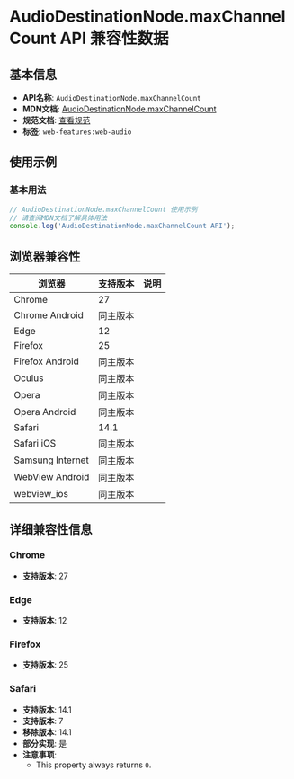 # AudioDestinationNode.maxChannelCount API 兼容性数据

## 基本信息

- **API名称**: `AudioDestinationNode.maxChannelCount`
- **MDN文档**: [AudioDestinationNode.maxChannelCount](https://developer.mozilla.org/docs/Web/API/AudioDestinationNode/maxChannelCount)
- **规范文档**: [查看规范](https://webaudio.github.io/web-audio-api/#dom-audiodestinationnode-maxchannelcount)
- **标签**: `web-features:web-audio`

## 使用示例

### 基本用法

```javascript
// AudioDestinationNode.maxChannelCount 使用示例
// 请查阅MDN文档了解具体用法
console.log('AudioDestinationNode.maxChannelCount API');
```

## 浏览器兼容性

| 浏览器 | 支持版本 | 说明 |
|--------|----------|------|
| Chrome | 27 |  |
| Chrome Android | 同主版本 |  |
| Edge | 12 |  |
| Firefox | 25 |  |
| Firefox Android | 同主版本 |  |
| Oculus | 同主版本 |  |
| Opera | 同主版本 |  |
| Opera Android | 同主版本 |  |
| Safari | 14.1 |  |
| Safari iOS | 同主版本 |  |
| Samsung Internet | 同主版本 |  |
| WebView Android | 同主版本 |  |
| webview_ios | 同主版本 |  |

## 详细兼容性信息

### Chrome

- **支持版本**: 27

### Edge

- **支持版本**: 12

### Firefox

- **支持版本**: 25

### Safari

- **支持版本**: 14.1
- **支持版本**: 7
- **移除版本**: 14.1
- **部分实现**: 是
- **注意事项**:
  - This property always returns `0`.

